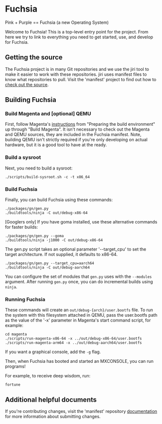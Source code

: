 # Fuchsia

Pink + Purple == Fuchsia (a new Operating System)

Welcome to Fuchsia! This is a top-level entry point for the project. From here
we try to link to everything you need to get started, use, and develop for
Fuchsia.

## Getting the source

The Fuchsia project is in many Git repositories and we use the jiri tool to make
it easier to work with these repositories. jiri uses manifest files to know what
repositories to pull. Visit the 'manifest' project to find out how to
[check out the source](https://fuchsia.googlesource.com/manifest/+/HEAD/README.md).

## Building Fuchsia

### Build Magenta and [optional] QEMU

First, follow Magenta's
[instructions](https://fuchsia.googlesource.com/magenta/+/master/docs/getting_started.md#Preparing-the-build-environment)
from "Preparing the build environment" up through "Build Magenta". It isn't
necessary to check out the Magenta and QEMU sources, they are included in the
Fuchsia manifest. Note, building QEMU isn't strictly required if you're only
developing on actual hardware, but it is a good tool to have at the ready.

### Build a sysroot

Next, you need to build a sysroot:

```
./scripts/build-sysroot.sh -c -t x86_64
```

### Build Fuchsia

Finally, you can build Fuchsia using these commands:

```
./packages/gn/gen.py
./buildtools/ninja -C out/debug-x86-64
```

[Googlers only] If you have goma installed, use these alternative commands for faster builds:

```
./packages/gn/gen.py --goma
./buildtools/ninja -j1000 -C out/debug-x86-64
```

The gen.py script takes an optional parameter '--target\_cpu' to set the target
architecture. If not supplied, it defaults to x86-64.

```
./packages/gn/gen.py --target_cpu=aarch64
./buildtools/ninja -C out/debug-aarch64
```

You can configure the set of modules that `gen.py` uses with the `--modules`
argument. After running `gen.py` once, you can do incremental builds using
`ninja`.

### Running Fuchsia

These commands will create an `out/debug-{arch}/user.bootfs` file. To run the
system with this filesystem attached in QEMU, pass the user.bootfs path as the
value of the '-x' parameter in Magenta's start command script, for example:

```
cd magenta
./scripts/run-magenta-x86-64 -x ../out/debug-x86-64/user.bootfs
./scripts/run-magenta-arm64 -x ../out/debug-aarch64/user.bootfs
```

If you want a graphical console, add the `-g` flag.

Then, when Fuchsia has booted and started an MXCONSOLE, you can run programs!

For example, to receive deep wisdom, run:

```
fortune
```

## Additional helpful documents
If you're contributing changes, visit the 'manifest' repository
[documentation](https://fuchsia.googlesource.com/manifest/+/HEAD/README.md#Submitting-changes)
for more information about submitting changes.
